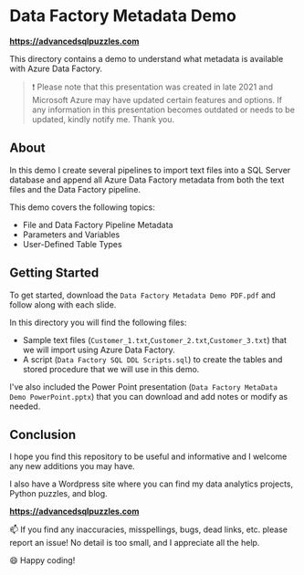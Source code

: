 # Data Factory Metadata Demo   

**https://advancedsqlpuzzles.com**

This directory contains a demo to understand what metadata is available with Azure Data Factory.  

>:exclamation: Please note that this presentation was created in late 2021 and Microsoft Azure may have updated certain features and options. If any information in this presentation becomes outdated or needs to be updated, kindly notify me. Thank you.

## About

In this demo I create several pipelines to import text files into a SQL Server database and append all Azure Data Factory metadata from both the text files 
and the Data Factory pipeline.

This demo covers the following topics:    
*  File and Data Factory Pipeline Metadata
*  Parameters and Variables
*  User-Defined Table Types

## Getting Started

To get started, download the `Data Factory Metadata Demo PDF.pdf` and follow along with each slide.

In this directory you will find the following files:    
*  Sample text files (`Customer_1.txt`,`Customer_2.txt`,`Customer_3.txt`) that we will import using Azure Data Factory.
*  A script (`Data Factory SQL DDL Scripts.sql`) to create the tables and stored procedure that we will use in this demo.

I've also included the Power Point presentation (`Data Factory MetaData Demo PowerPoint.pptx`) that you can download and add notes or modify as needed.

## Conclusion

I hope you find this repository to be useful and informative and I welcome any new additions you may have.

I also have a Wordpress site where you can find my data analytics projects, Python puzzles, and blog.    

**https://advancedsqlpuzzles.com**  

:mailbox: If you find any inaccuracies, misspellings, bugs, dead links, etc. please report an issue!  No detail is too small, and I appreciate all the help.

:smile: Happy coding!

